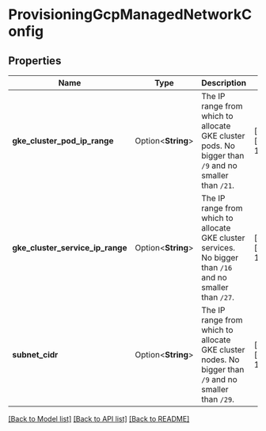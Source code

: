 # ProvisioningGcpManagedNetworkConfig

## Properties

Name | Type | Description | Notes
------------ | ------------- | ------------- | -------------
**gke_cluster_pod_ip_range** | Option<**String**> | The IP range from which to allocate GKE cluster pods. No bigger than `/9` and no smaller than `/21`. | [optional][default to 10.1.0.0/16]
**gke_cluster_service_ip_range** | Option<**String**> | The IP range from which to allocate GKE cluster services. No bigger than `/16` and no smaller than `/27`. | [optional][default to 10.2.0.0/20]
**subnet_cidr** | Option<**String**> | The IP range from which to allocate GKE cluster nodes. No bigger than `/9` and no smaller than `/29`. | [optional][default to 10.0.0.0/16]

[[Back to Model list]](../README.md#documentation-for-models) [[Back to API list]](../README.md#documentation-for-api-endpoints) [[Back to README]](../README.md)


